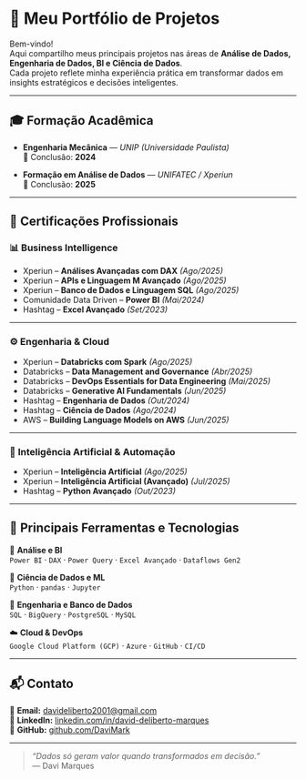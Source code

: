 # 🚀 Meu Portfólio de Projetos

Bem-vindo!  
Aqui compartilho meus principais projetos nas áreas de **Análise de Dados, Engenharia de Dados, BI e Ciência de Dados**.  
Cada projeto reflete minha experiência prática em transformar dados em insights estratégicos e decisões inteligentes.

---

## 🎓 Formação Acadêmica

- **Engenharia Mecânica** — *UNIP (Universidade Paulista)*  
  📅 Conclusão: **2024**

- **Formação em Análise de Dados** — *UNIFATEC / Xperiun*  
  📅 Conclusão: **2025**

---

## 🏅 Certificações Profissionais

### 📊 **Business Intelligence**
- Xperiun – **Análises Avançadas com DAX** *(Ago/2025)*  
- Xperiun – **APIs e Linguagem M Avançado** *(Ago/2025)*  
- Xperiun – **Banco de Dados e Linguagem SQL** *(Ago/2025)*  
- Comunidade Data Driven – **Power BI** *(Mai/2024)*  
- Hashtag – **Excel Avançado** *(Set/2023)*  

---

### ⚙️ **Engenharia & Cloud**
- Xperiun – **Databricks com Spark** *(Ago/2025)*  
- Databricks – **Data Management and Governance** *(Abr/2025)*  
- Databricks – **DevOps Essentials for Data Engineering** *(Mai/2025)*  
- Databricks – **Generative AI Fundamentals** *(Jun/2025)*  
- Hashtag – **Engenharia de Dados** *(Out/2024)*  
- Hashtag – **Ciência de Dados** *(Ago/2024)*  
- AWS – **Building Language Models on AWS** *(Jun/2025)*  

---

### 🤖 **Inteligência Artificial & Automação**
- Xperiun – **Inteligência Artificial** *(Ago/2025)*  
- Xperiun – **Inteligência Artificial (Avançado)** *(Jul/2025)*  
- Hashtag – **Python Avançado** *(Out/2023)*  

---

## 🧰 Principais Ferramentas e Tecnologias

💼 **Análise e BI**  
`Power BI` · `DAX` · `Power Query` · `Excel Avançado` · `Dataflows Gen2`

🧠 **Ciência de Dados e ML**  
`Python` · `pandas` · `Jupyter`

🧱 **Engenharia e Banco de Dados**  
`SQL` · `BigQuery` · `PostgreSQL` · `MySQL` 

☁️ **Cloud & DevOps**  
`Google Cloud Platform (GCP)` · `Azure` · `GitHub` · `CI/CD`

---

## 📬 Contato

📧 **Email:** davideliberto2001@gmail.com  
💼 **LinkedIn:** [linkedin.com/in/david-deliberto-marques](https://www.linkedin.com/in/david-deliberto-marques/)  
🐙 **GitHub:** [github.com/DaviMark](https://github.com/DaviMark)

---

> _“Dados só geram valor quando transformados em decisão.”_  
> — Davi Marques
